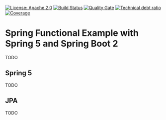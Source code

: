 [![License: Apache 2.0](https://img.shields.io/badge/License-Apache%202.0-blue.svg)](https://opensource.org/licenses/Apache-2.0) 
[![Build Status][travis-badge]][travis-badge-url] 
[![Quality Gate][sonarqube-badge]][sonarqube-badge-url] 
[![Technical debt ratio][technical-debt-ratio-badge]][technical-debt-ratio-badge-url] 
[![Coverage][coverage-badge]][coverage-badge-url] 

Spring Functional Example with Spring 5 and Spring Boot 2
===================================================================
TODO

## Spring 5
TODO

## JPA
TODO

[travis-badge]: https://travis-ci.org/indrabasak/spring-functional-example.svg?branch=master
[travis-badge-url]: https://travis-ci.org/indrabasak/spring-functional-example

[sonarqube-badge]: https://sonarcloud.io/api/project_badges/measure?project=com.basaki.example%3Aspring-functional-example&metric=alert_status
[sonarqube-badge-url]: https://sonarcloud.io/dashboard/index/com.basaki.example:spring-functional-example 

[technical-debt-ratio-badge]: https://sonarcloud.io/api/project_badges/measure?project=com.basaki.example%3Aspring-functional-example&metric=sqale_index
[technical-debt-ratio-badge-url]: https://sonarcloud.io/dashboard/index/com.basaki.example:spring-functional-example 

[coverage-badge]: https://sonarcloud.io/api/project_badges/measure?project=com.basaki.example%3Aspring-functional-example&metric=coverage
[coverage-badge-url]: https://sonarcloud.io/dashboard/index/com.basaki.example:spring-functional-example



